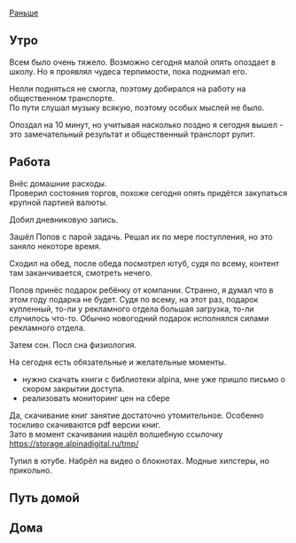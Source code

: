 [Раньше](2019.12.24.md)
## Утро
Всем было очень тяжело. Возможно сегодня малой опять опоздает в школу. Но я проявлял чудеса терпимости, пока поднимал его.

Нелли подняться не смогла, поэтому добирался на работу на общественном транспорте.  
По пути слушал музыку всякую, поэтому особых мыслей не было.

Опоздал на 10 минут, но учитывая насколько поздно я сегодня вышел - это замечательный результат и общественный транспорт рулит.
## Работа
Внёс домашние расходы.  
Проверил состояния торгов, похоже сегодня опять придётся закупаться крупной партией валюты.

Добил дневниковую запись.

Зашёл Попов с парой задачь. Решал их по мере поступления, но это заняло некоторе время.

Сходил на обед, после обеда посмотрел ютуб, судя по всему, контент там заканчивается, смотреть нечего.

Попов принёс подарок ребёнку от компании. Странно, я думал что в этом году подарка не будет. Судя по всему, на этот раз, подарок купленный, то-ли у рекламного отдела большая загрузка, то-ли случилось что-то. Обычно новогодний подарок исполнялся силами рекламного отдела.

Затем сон. Посл сна физиология.

На сегодня есть обязательные и желательные моменты.
 - нужно скачать книги с библиотеки alpina, мне уже пришло письмо о скором закрытии доступа.
 - реализовать мониторинг цен на сбере

Да, скачивание книг занятие достаточно утомительное. Особенно тоскливо скачиваются pdf версии книг.  
Зато в момент скачивания нашёл волшебную ссылочку
https://storage.alpinadigital.ru/tmp/

Тупил в ютубе. Набрёл на видео о блокнотах. Модные хипстеры, но прикольно.
## Путь домой
## Дома